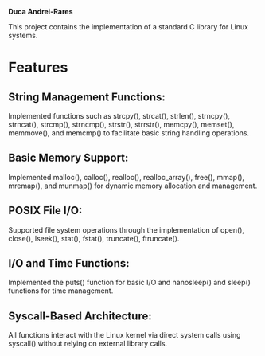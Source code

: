 **Duca Andrei-Rares**

This project contains the implementation of a standard C library for Linux systems.

# Features

## String Management Functions:

Implemented functions such as strcpy(), strcat(), strlen(), strncpy(), strncat(), strcmp(), strncmp(), strstr(), strrstr(), memcpy(), memset(), memmove(), and memcmp() to facilitate basic string handling operations.

## Basic Memory Support:

Implemented malloc(), calloc(), realloc(), realloc_array(), free(), mmap(), mremap(), and munmap() for dynamic memory allocation and management.

## POSIX File I/O:

Supported file system operations through the implementation of open(), close(), lseek(), stat(), fstat(), truncate(), ftruncate().

## I/O and Time Functions:

Implemented the puts() function for basic I/O and nanosleep() and sleep() functions for time management.

## Syscall-Based Architecture:

All functions interact with the Linux kernel via direct system calls using syscall() without relying on external library calls.